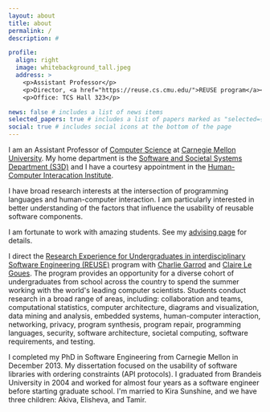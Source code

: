 ```yaml
---
layout: about
title: about
permalink: /
description: #

profile:
  align: right
  image: whitebackground_tall.jpeg
  address: >
    <p>Assistant Professor</p>
    <p>Director, <a href="https://reuse.cs.cmu.edu/">REUSE program</a></p>
    <p>Office: TCS Hall 323</p>

news: false # includes a list of news items
selected_papers: true # includes a list of papers marked as "selected={true}"
social: true # includes social icons at the bottom of the page
---
```


I am an Assistant Professor of [Computer Science](https://www.cs.cmu.edu/) at [Carnegie Mellon University](https://www.cmu.edu/). My home department is the [Software and Societal Systems Department (S3D)](https://s3d.cmu.edu/) and I have a courtesy appointment in the [Human-Computer Interacation Institute](https://hcii.cmu.edu/). 

I have broad research interests at the intersection of programming languages and human-computer interaction. I am particularly interested in better understanding of the factors that influence the usability of reusable software components.

I am fortunate to work with amazing students. See my [advising page](./advising/) for details.

I direct the [Research Experience for Undergraduates in interdisciplinary Software Engineering (REUSE)](https://reuse.cs.cmu.edu/) program with [Charlie Garrod](https://www.cs.cmu.edu/~charlie/) and [Claire Le Goues](https://clairelegoues.com/). The program provides an opportunity for a diverse cohort of undergraduates from school across the country to spend the summer working with the world's leading computer scientists. Students conduct research in a broad range of areas, including: collaboration and teams, computational statistics, computer architecture, diagrams and visualization, data mining and analysis, embedded systems, human-computer interaction, networking, privacy, program synthesis, program repair, programming languages, security, software architecture, societal computing, software requirements, and testing.

I completed my PhD in Software Engineering from Carnegie Mellon in December 2013. My dissertation focused on the usability of software libraries with ordering constraints (API protocols). I graduated from Brandeis University in 2004 and worked for almost four years as a software engineer before starting graduate school. I'm married to Kira Sunshine, and we have three children: Akiva, Elisheva, and Tamir.
